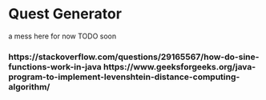 <h1>Quest Generator</h1>

 a mess here for now
TODO soon

<h3>
https://stackoverflow.com/questions/29165567/how-do-sine-functions-work-in-java
https://www.geeksforgeeks.org/java-program-to-implement-levenshtein-distance-computing-algorithm/
</h3>